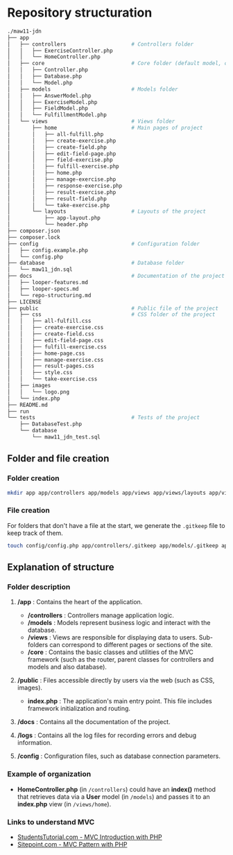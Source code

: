 # Repository structuration

```bash
./maw11-jdn
├── app
│   ├── controllers                     # Controllers folder
│   │   ├── ExerciseController.php
│   │   └── HomeController.php
│   ├── core                            # Core folder (default model, controler, ...)
│   │   ├── Controller.php
│   │   ├── Database.php
│   │   └── Model.php
│   ├── models                          # Models folder
│   │   ├── AnswerModel.php
│   │   ├── ExerciseModel.php
│   │   ├── FieldModel.php
│   │   └── FulfillmentModel.php
│   └── views                           # Views folder
│       ├── home                        # Main pages of project
│       │   ├── all-fulfill.php
│       │   ├── create-exercise.php
│       │   ├── create-field.php
│       │   ├── edit-field-page.php
│       │   ├── field-exercise.php
│       │   ├── fulfill-exercise.php
│       │   ├── home.php
│       │   ├── manage-exercise.php
│       │   ├── response-exercise.php
│       │   ├── result-exercise.php
│       │   ├── result-field.php
│       │   └── take-exercise.php
│       └── layouts                     # Layouts of the project
│           ├── app-layout.php
│           └── header.php
├── composer.json
├── composer.lock
├── config                              # Configuration folder
│   ├── config.example.php
│   └── config.php
├── database                            # Database folder
│   └── maw11_jdn.sql
├── docs                                # Documentation of the project
│   ├── looper-features.md
│   ├── looper-specs.md
│   └── repo-structuring.md
├── LICENSE
├── public                              # Public file of the project
│   ├── css                             # CSS folder of the project
│   │   ├── all-fulfill.css
│   │   ├── create-exercise.css
│   │   ├── create-field.css
│   │   ├── edit-field-page.css
│   │   ├── fulfill-exercise.css
│   │   ├── home-page.css
│   │   ├── manage-exercise.css
│   │   ├── result-pages.css
│   │   ├── style.css
│   │   └── take-exercise.css
│   ├── images
│   │   └── logo.png
│   └── index.php
├── README.md
├── run
└── tests                               # Tests of the project
    ├── DatabaseTest.php
    └── database
        └── maw11_jdn_test.sql
```

## Folder and file creation

### Folder creation

```bash
mkdir app app/controllers app/models app/views app/views/layouts app/views/home app/core public public/css public/images logs docs config
```

### File creation

For folders that don't have a file at the start, we generate the `.gitkeep` file to keep track of them.

```bash
touch config/config.php app/controllers/.gitkeep app/models/.gitkeep app/views/home/.gitkeep app/views/layouts/.gitkeep app/core/Database.php app/core/Router.php app/core/Controller.php app/core/Model.php public/css/style.css public/images/.gitkeep public/index.php logs/.gitkeep
```

## Explanation of structure

### Folder description

1. **/app** : Contains the heart of the application.

    - **/controllers** : Controllers manage application logic.
    - **/models** : Models represent business logic and interact with the database.
    - **/views** : Views are responsible for displaying data to users. Sub-folders can correspond to different pages or sections of the site.
    - **/core** : Contains the basic classes and utilities of the MVC framework (such as the router, parent classes for controllers and models and also database).

2. **/public** : Files accessible directly by users via the web (such as CSS, images).

    - **index.php** : The application's main entry point. This file includes framework initialization and routing.

3. **/docs** : Contains all the documentation of the project.

4. **/logs** : Contains all the log files for recording errors and debug information.

5. **/config** : Configuration files, such as database connection parameters.

### Example of organization

* **HomeController.php** (in `/controllers`) could have an **index()** method that retrieves data via a **User** model (in `/models`) and passes it to an **index.php** view (in `/views/home`).

### Links to understand MVC

* [StudentsTutorial.com - MVC Introduction with PHP](https://www.studentstutorial.com/php/mvc/mvc-structure#)
* [Sitepoint.com - MVC Pattern with PHP](https://www.sitepoint.com/the-mvc-pattern-and-php-1/)
